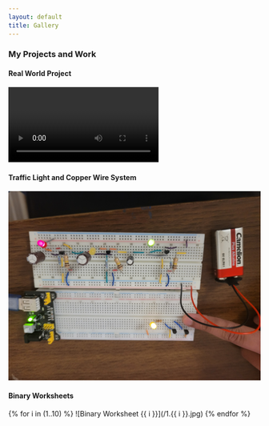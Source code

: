 ```yaml
---
layout: default
title: Gallery
---
```


### My Projects and Work

#### **Real World Project**
<video controls>
    <source src="/REAL%20WORLD%20PROJECT.mp4" type="video/mp4">
    Your browser does not support the video tag.
</video>

#### **Traffic Light and Copper Wire System**
![Traffic Light and Copper Wires](/CULMINATING.jpg)

#### **Binary Worksheets**
{% for i in (1..10) %}
![Binary Worksheet {{ i }}](/1.{{ i }}.jpg)
{% endfor %}
